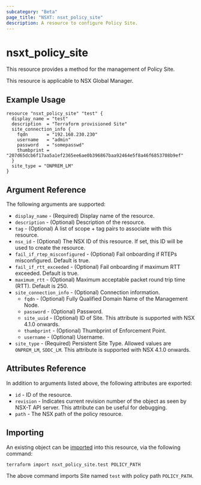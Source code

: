 ```yaml
---
subcategory: "Beta"
page_title: "NSXT: nsxt_policy_site"
description: A resource to configure Policy Site.
---
```


# nsxt_policy_site

This resource provides a method for the management of Policy Site.

This resource is applicable to NSX Global Manager.

## Example Usage

```hcl
resource "nsxt_policy_site" "test" {
  display_name = "test"
  description  = "Terraform provisioned Site"
  site_connection_info {
    fqdn       = "192.168.230.230"
    username   = "admin"
    password   = "somepasswd"
    thumbprint = "207d65dcb6f17aa5a1ef2365ee6ae0b396867baa92464e5f8a46f6853708b9ef"
  }
  site_type = "ONPREM_LM"
}
```

## Argument Reference

The following arguments are supported:

* `display_name` - (Required) Display name of the resource.
* `description` - (Optional) Description of the resource.
* `tag` - (Optional) A list of scope + tag pairs to associate with this resource.
* `nsx_id` - (Optional) The NSX ID of this resource. If set, this ID will be used to create the resource.
* `fail_if_rtep_misconfigured` - (Optional) Fail onboarding if RTEPs misconfigured. Default is true.
* `fail_if_rtt_exceeded` - (Optional) Fail onboarding if maximum RTT exceeded. Default is true.
* `maximum_rtt` - (Optional) Maximum acceptable packet round trip time (RTT). Default is 250.
* `site_connection_info` - (Optional) Connection information.
  * `fqdn` - (Optional) Fully Qualified Domain Name of the Management Node.
  * `password` - (Optional) Password.
  * `site_uuid` - (Optional) ID of Site. This attribute is supported with NSX 4.1.0 onwards.
  * `thumbprint` - (Optional) Thumbprint of Enforcement Point.
  * `username` - (Optional) Username.
* `site_type` - (Required) Persistent Site Type. Allowed values are `ONPREM_LM`, `SDDC_LM`. This attribute is supported with NSX 4.1.0 onwards.

## Attributes Reference

In addition to arguments listed above, the following attributes are exported:

* `id` - ID of the resource.
* `revision` - Indicates current revision number of the object as seen by NSX-T API server. This attribute can be useful for debugging.
* `path` - The NSX path of the policy resource.

## Importing

An existing object can be [imported][docs-import] into this resource, via the following command:

[docs-import]: https://developer.hashicorp.com/terraform/cli/import

```shell
terraform import nsxt_policy_site.test POLICY_PATH
```

The above command imports Site named `test` with policy path `POLICY_PATH`.
